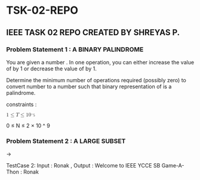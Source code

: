 #  TSK-02-REPO
## IEEE TASK 02 REPO CREATED BY SHREYAS P.

### Problem Statement 1 : A BINARY PALINDROME


You are given a number . In one operation, you can either increase the value of  by 1 or decrease the value of  by 1.

Determine the minimum number of operations required (possibly zero) to convert number  to a number  such that binary representation of  is a palindrome.

constraints :

<math xmlns="http://www.w3.org/1998/Math/MathML">
  <mn>1</mn>
  <mo>&#x2264;<!-- ≤ --></mo>
  <mi>T</mi>
  <mo>&#x2264;<!-- ≤ --></mo>
  <msup>
    <mn>10</mn>
    <mn>^</mn>
    <mn>5</mn>
  </msup>
  <mspace linebreak="newline" />
  
  <mn>0</mn>
  <mo>&#x2264;<!-- ≤ --></mo>
  <mi>N</mi>
  <mo>&#x2264;<!-- ≤ --></mo>
  <mn>2</mn>
  <mo>&#x00D7;<!-- × --></mo>
  <msup>
    <mn>10</mn>
    <mn>^</mn>
    <mn>9</mn>
  </msup>
</math>

### Problem Statement 2 :  A LARGE SUBSET
->

TestCase 2: Input : Ronak , Output : Welcome to IEEE YCCE SB Game-A-Thon : Ronak


